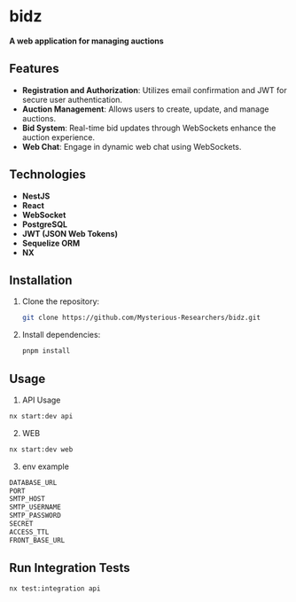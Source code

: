 # bidz

**A web application for managing auctions**

## Features

- **Registration and Authorization**: Utilizes email confirmation and JWT for secure user authentication.
- **Auction Management**: Allows users to create, update, and manage auctions.
- **Bid System**: Real-time bid updates through WebSockets enhance the auction experience.
- **Web Chat**: Engage in dynamic web chat using WebSockets.

## Technologies

- **NestJS**
- **React**
- **WebSocket**
- **PostgreSQL**
- **JWT (JSON Web Tokens)**
- **Sequelize ORM**
- **NX**

## Installation

1. Clone the repository:

    ```bash
    git clone https://github.com/Mysterious-Researchers/bidz.git
    ```

2. Install dependencies:

    ```bash
    pnpm install
    ```

## Usage

1. API Usage

```bash
nx start:dev api
   ```

2. WEB

```bash
nx start:dev web
```


3. env example 

```bash
DATABASE_URL
PORT
SMTP_HOST
SMTP_USERNAME
SMTP_PASSWORD
SECRET
ACCESS_TTL
FRONT_BASE_URL
```

## Run Integration Tests

```bash
nx test:integration api
```   
